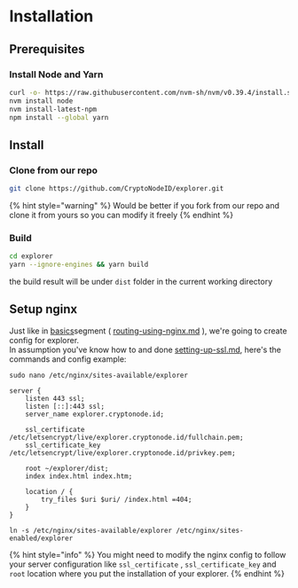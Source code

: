 # Installation

## Prerequisites

### Install Node and Yarn

```sh
curl -o- https://raw.githubusercontent.com/nvm-sh/nvm/v0.39.4/install.sh | bash
nvm install node
nvm install-latest-npm
npm install --global yarn
```

## Install

### Clone from our repo

```sh
git clone https://github.com/CryptoNodeID/explorer.git
```

{% hint style="warning" %}
Would be better if you fork from our repo and clone it from yours so you can modify it freely
{% endhint %}

### Build

```sh
cd explorer
yarn --ignore-engines && yarn build
```

the build result will be under `dist` folder in the current working directory

## Setup nginx

Just like in [basics](../../basics/ "mention")segment ( [routing-using-nginx.md](../../basics/routing-using-nginx.md "mention") ), we're going to create config for explorer.\
In assumption you've know how to and done [setting-up-ssl.md](../../basics/setting-up-ssl.md "mention"), here's the commands and config example:

```
sudo nano /etc/nginx/sites-available/explorer
```

```
server {
    listen 443 ssl;
    listen [::]:443 ssl;
    server_name explorer.cryptonode.id;

    ssl_certificate /etc/letsencrypt/live/explorer.cryptonode.id/fullchain.pem;
    ssl_certificate_key /etc/letsencrypt/live/explorer.cryptonode.id/privkey.pem;

    root ~/explorer/dist;
    index index.html index.htm;

    location / {
        try_files $uri $uri/ /index.html =404;
    }
}
```

```
ln -s /etc/nginx/sites-available/explorer /etc/nginx/sites-enabled/explorer
```

{% hint style="info" %}
You might need to modify the nginx config to follow your server configuration like `ssl_certificate` , `ssl_certificate_key` and `root` location where you put the installation of your explorer.
{% endhint %}
